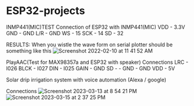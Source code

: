 # ESP32-projects

INMP441(MIC)TEST
Connection of ESP32 with INMP441(MIC)
VDD - 3.3V
GND - GND
L/R - GND
WS  - 15
SCK - 14
SD  - 32

RESULTS:
When you wistle the wave form on serial plotter should be something like this
![Screenshot 2022-02-10 at 11 41 52 AM](https://user-images.githubusercontent.com/53706681/153348551-5e85db9c-b4cc-4dec-ae37-62e0adb22581.png)


PlayAAC(Test for MAX98357a and ESP32 with speaker)
Connections
LRC - I026
BLCK - I027
DIN - I025
GAIN - GND
SD - -
GND - GND 
VDD - 5V


Solar drip irrigation system with voice automation (Alexa / google)

Connections
![Screenshot 2023-03-13 at 8 54 21 PM](https://user-images.githubusercontent.com/53706681/225689008-d8a74148-5b1f-484a-8671-31ba56f76bbb.png)
![Screenshot 2023-03-15 at 2 37 25 PM](https://user-images.githubusercontent.com/53706681/225689057-a1f67049-6887-4abd-ac93-1f0efde64704.png)
